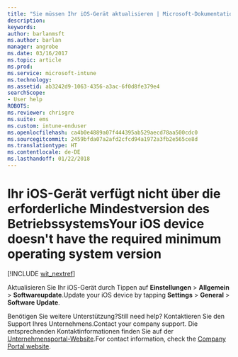 ```yaml
---
title: "Sie müssen Ihr iOS-Gerät aktualisieren | Microsoft-Dokumentation"
description: 
keywords: 
author: barlanmsft
ms.author: barlan
manager: angrobe
ms.date: 03/16/2017
ms.topic: article
ms.prod: 
ms.service: microsoft-intune
ms.technology: 
ms.assetid: ab3242d9-1063-4356-a3ac-6f0d8fe379e4
searchScope:
- User help
ROBOTS: 
ms.reviewer: chrisgre
ms.suite: ems
ms.custom: intune-enduser
ms.openlocfilehash: ca4b0e4889a07f444395ab529aecd78aa500cdc0
ms.sourcegitcommit: 2459bfda07a2afd2cfcd94a1972a3fb2e565ce8d
ms.translationtype: HT
ms.contentlocale: de-DE
ms.lasthandoff: 01/22/2018
---
```

# <a name="your-ios-device-doesnt-have-the-required-minimum-operating-system-version"></a><span data-ttu-id="13019-102">Ihr iOS-Gerät verfügt nicht über die erforderliche Mindestversion des Betriebssystems</span><span class="sxs-lookup"><span data-stu-id="13019-102">Your iOS device doesn't have the required minimum operating system version</span></span>

[!INCLUDE [wit_nextref](includes/end-user-os-update-guidance.md)]

<span data-ttu-id="13019-103">Aktualisieren Sie Ihr iOS-Gerät durch Tippen auf **Einstellungen** > **Allgemein** > **Softwareupdate**.</span><span class="sxs-lookup"><span data-stu-id="13019-103">Update your iOS device by tapping **Settings** > **General** > **Software Update**.</span></span>

<span data-ttu-id="13019-104">Benötigen Sie weitere Unterstützung?</span><span class="sxs-lookup"><span data-stu-id="13019-104">Still need help?</span></span> <span data-ttu-id="13019-105">Kontaktieren Sie den Support Ihres Unternehmens.</span><span class="sxs-lookup"><span data-stu-id="13019-105">Contact your company support.</span></span> <span data-ttu-id="13019-106">Die entsprechenden Kontaktinformationen finden Sie auf der [Unternehmensportal-Website](https://portal.manage.microsoft.com#HelpDeskDialog).</span><span class="sxs-lookup"><span data-stu-id="13019-106">For contact information, check the [Company Portal website](https://portal.manage.microsoft.com#HelpDeskDialog).</span></span>
